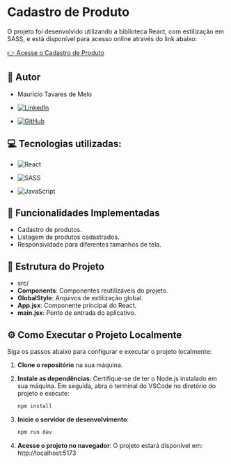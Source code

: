 # Cadastro de Produto

O projeto foi desenvolvido utilizando a biblioteca React, com estilização em SASS, e está disponível para acesso online através do link abaixo:

[👉 Acesse o Cadastro de Produto](https://cadastro-de-produto-sigma.vercel.app/)

## 👤 Autor

- Maurício Tavares de Melo

- [![LinkedIn](https://img.shields.io/badge/LinkedIn-0077B5?style=for-the-badge&logo=linkedin&logoColor=white)](https://www.linkedin.com/in/mauricio-tavares-de-melo/)

- [![GitHub](https://img.shields.io/badge/GitHub-000000?style=for-the-badge&logo=github&logoColor=FFF)](https://github.com/MauricioTdM)

## 💻 Tecnologias utilizadas:

- ![React](https://img.shields.io/badge/React-20232A?style=for-the-badge&logo=react&logoColor=61DAFB)

- ![SASS](https://img.shields.io/badge/Sass-CC6699?style=for-the-badge&logo=sass&logoColor=white)

- ![JavaScript](https://img.shields.io/badge/JavaScript-323330?style=for-the-badge&logo=javascript&logoColor=F7DF1E)

## 🚀 Funcionalidades Implementadas

- Cadastro de produtos.
- Listagem de produtos cadastrados.
- Responsividade para diferentes tamanhos de tela.

## 📂 Estrutura do Projeto

- src/
- **Components**: Componentes reutilizáveis do projeto.
- **GlobalStyle**: Arquivos de estilização global.
- **App.jsx**: Componente principal do React.
- **main.jsx**: Ponto de entrada do aplicativo.

## ⚙️ Como Executar o Projeto Localmente

Siga os passos abaixo para configurar e executar o projeto localmente:

1. **Clone o repositório** na sua máquina.

2. **Instale as dependências**:
   Certifique-se de ter o Node.js instalado em sua máquina. Em seguida, abra o terminal do VSCode no diretório do projeto e execute:
   ```bash
   npm install
   ```

3. **Inicie o servidor de desenvolvimento**:
    ```bash
   npm run dev
   ```

4. **Acesse o projeto no navegador**: O projeto estará disponível em: http://localhost:5173